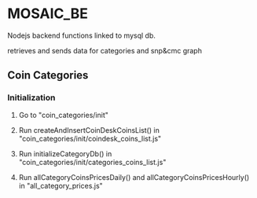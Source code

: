 # MOSAIC_BE

Nodejs backend functions linked to mysql db.

retrieves and sends data for categories and snp&cmc graph


## Coin Categories


### Initialization
1. Go to "coin_categories/init"

1. Run createAndInsertCoinDeskCoinsList() in "coin_categories/init/coindesk_coins_list.js"

2. Run initializeCategoryDb() in "coin_categories/init/categories_coins_list.js"

3. Run allCategoryCoinsPricesDaily() and allCategoryCoinsPricesHourly() in "all_category_prices.js"